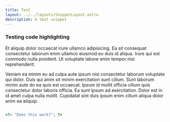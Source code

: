 ```yaml
---
title: Test
layout: ../../layouts/SnippetLayout.astro
description: A test snippet
---
```


### Testing code highlighting

Et aliquip dolor occaecat irure ullamco adipisicing. Ea sit consequat consectetur laborum enim ullamco eiusmod eu duis id aliqua. Irure qui est commodo nulla proident. Ut voluptate labore enim tempor nisi reprehenderit.

Veniam ea minim eu ad culpa aute ipsum nisi consectetur laborum voluptate qui dolor. Duis qui anim sit minim exercitation sunt cillum. Sunt laborum minim aute do ea quis est occaecat. Ipsum id mollit officia cillum quis consectetur dolor laboris officia. Ea sunt ipsum ad exercitation. Dolor est in id amet culpa nulla mollit. Cupidatat sint duis ipsum enim cillum aliqua dolor anim ea aliquip.

```php

<?= "Does this work?"; ?>

```